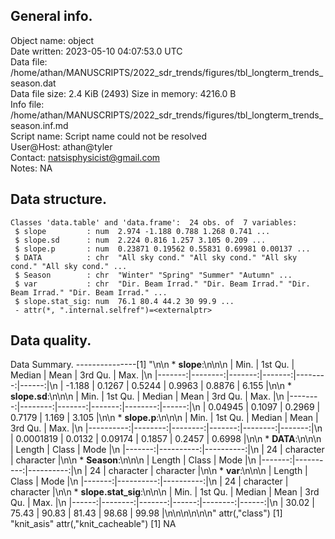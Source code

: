 <!-- This is a markdown file. -->


 General info.
---------------

Object name:    object      
Date written:   2023-05-10 04:07:53.0 UTC  
Data file:      /home/athan/MANUSCRIPTS/2022_sdr_trends/figures/tbl_longterm_trends_season.dat      
Data file size: 2.4 KiB (2493) 
Size in memory: 4216.0 B      
Info file:      /home/athan/MANUSCRIPTS/2022_sdr_trends/figures/tbl_longterm_trends_season.inf.md      
Script name:    Script name could not be resolved      
User@Host:      athan@tyler   
Contact:        <natsisphysicist@gmail.com>      
Notes:          NA      


 Data structure.
-----------------

```
Classes 'data.table' and 'data.frame':	24 obs. of  7 variables:
 $ slope         : num  2.974 -1.188 0.788 1.268 0.741 ...
 $ slope.sd      : num  2.224 0.816 1.257 3.105 0.209 ...
 $ slope.p       : num  0.23871 0.19562 0.55831 0.69981 0.00137 ...
 $ DATA          : chr  "All sky cond." "All sky cond." "All sky cond." "All sky cond." ...
 $ Season        : chr  "Winter" "Spring" "Summer" "Autumn" ...
 $ var           : chr  "Dir. Beam Irrad." "Dir. Beam Irrad." "Dir. Beam Irrad." "Dir. Beam Irrad." ...
 $ slope.stat_sig: num  76.1 80.4 44.2 30 99.9 ...
 - attr(*, ".internal.selfref")=<externalptr> 
```


 Data quality.
---------------
 Data Summary.
---------------[1] "\n\n  * **slope**:\n\n\n    |   Min. | 1st Qu. | Median |   Mean | 3rd Qu. |  Max. |\n    |-------:|--------:|-------:|-------:|--------:|------:|\n    | -1.188 |  0.1267 | 0.5244 | 0.9963 |  0.8876 | 6.155 |\n\n  * **slope.sd**:\n\n\n    |    Min. | 1st Qu. | Median |   Mean | 3rd Qu. |  Max. |\n    |--------:|--------:|-------:|-------:|--------:|------:|\n    | 0.04945 |  0.1097 | 0.2969 | 0.7179 |   1.169 | 3.105 |\n\n  * **slope.p**:\n\n\n    |      Min. | 1st Qu. |  Median |   Mean | 3rd Qu. |   Max. |\n    |----------:|--------:|--------:|-------:|--------:|-------:|\n    | 0.0001819 |  0.0132 | 0.09174 | 0.1857 |  0.2457 | 0.6998 |\n\n  * **DATA**:\n\n\n    | Length |     Class |      Mode |\n    |-------:|----------:|----------:|\n    |     24 | character | character |\n\n  * **Season**:\n\n\n    | Length |     Class |      Mode |\n    |-------:|----------:|----------:|\n    |     24 | character | character |\n\n  * **var**:\n\n\n    | Length |     Class |      Mode |\n    |-------:|----------:|----------:|\n    |     24 | character | character |\n\n  * **slope.stat_sig**:\n\n\n    |  Min. | 1st Qu. | Median |  Mean | 3rd Qu. |  Max. |\n    |------:|--------:|-------:|------:|--------:|------:|\n    | 30.02 |   75.43 |  90.83 | 81.43 |   98.68 | 99.98 |\n\n\n<!-- end of list -->\n\n\n"
attr(,"class")
[1] "knit_asis"
attr(,"knit_cacheable")
[1] NA

